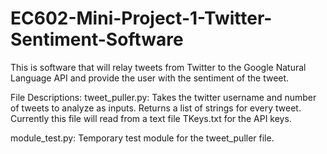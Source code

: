 # EC602-Mini-Project-1-Twitter-Sentiment-Software
This is software that will relay tweets from Twitter to the Google Natural Language API and provide the user with the sentiment of the tweet.

File Descriptions:
tweet_puller.py: Takes the twitter username and number of tweets to analyze as inputs. Returns a list of strings for every tweet. Currently this file will read from a text file TKeys.txt for the API keys. 

module_test.py: Temporary test module for the tweet_puller file. 

